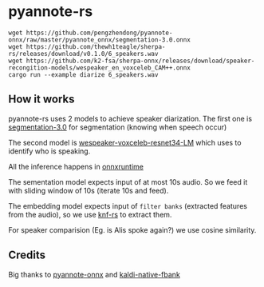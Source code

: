 # pyannote-rs

```console
wget https://github.com/pengzhendong/pyannote-onnx/raw/master/pyannote_onnx/segmentation-3.0.onnx
wget https://github.com/thewh1teagle/sherpa-rs/releases/download/v0.1.0/6_speakers.wav
wget https://github.com/k2-fsa/sherpa-onnx/releases/download/speaker-recongition-models/wespeaker_en_voxceleb_CAM++.onnx
cargo run --example diarize 6_speakers.wav
```

## How it works

pyannote-rs uses 2 models to achieve speaker diarization. The first one is [segmentation-3.0](https://huggingface.co/pyannote/segmentation-3.0) for segmentation (knowing when speech occur)

The second model is [wespeaker-voxceleb-resnet34-LM](https://huggingface.co/pyannote/wespeaker-voxceleb-resnet34-LM) which uses to identify who is speaking.

All the inference happens in [onnxruntime](https://onnxruntime.ai/)

The sementation model expects input of at most 10s audio. So we feed it with sliding window of 10s (iterate 10s and feed).

The embedding model expects input of `filter banks` (extracted features from the audio), so we use [knf-rs](https://github.com/thewh1teagle/knf-rs) to extract them.

For speaker comparision (Eg. is Alis spoke again?) we use cosine similarity.

## Credits

Big thanks to [pyannote-onnx](https://github.com/pengzhendong/pyannote-onnx) and [kaldi-native-fbank](https://github.com/csukuangfj/kaldi-native-fbank)
